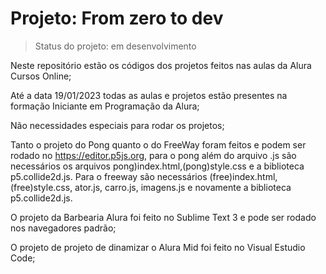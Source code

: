 # Projeto: From zero to dev

> Status do projeto: em desenvolvimento

Neste repositório estão os códigos dos projetos feitos nas aulas da Alura Cursos Online;

Até a data 19/01/2023 todas as aulas e projetos estão presentes na formação Iniciante em Programação da Alura;

Não necessidades especiais para rodar os projetos;

Tanto o projeto do Pong quanto o do FreeWay foram feitos e podem ser rodado no https://editor.p5js.org, para o pong além do arquivo .js são necessários os arquivos pong)index.html,(pong)style.css e a biblioteca p5.collide2d.js. Para o freeway são necessários (free)index.html, (free)style.css, ator.js, carro.js, imagens.js e novamente a biblioteca p5.collide2d.js.

O projeto da Barbearia Alura foi feito no Sublime Text 3 e pode ser rodado nos navegadores padrão;

O projeto de projeto de dinamizar o Alura Mid foi feito no Visual Estudio Code;
